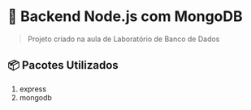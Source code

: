 # 🚀 Backend Node.js com MongoDB
> Projeto criado na aula de Laboratório de Banco de Dados

## 📦 Pacotes Utilizados
1. express
2. mongodb